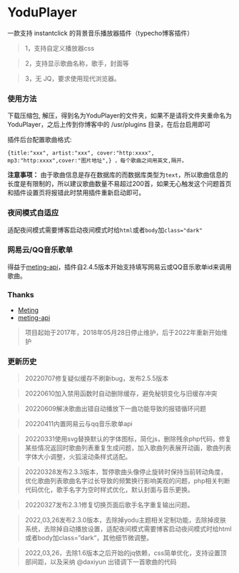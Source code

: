 # YoduPlayer

一款支持 instantclick 的背景音乐播放器插件（typecho博客插件）

> 1，支持自定义播放器css

> 2，支持显示歌曲名称，歌手，封面等

> 3，无 JQ，要求使用现代浏览器。

### 使用方法

下载压缩包, 解压，得到名为YoduPlayer的文件夹，如果不是请将文件夹重命名为YoduPlayer，之后上传到你博客中的 /usr/plugins 目录，在后台启用即可

插件后台配置歌曲格式: 
```
{title:"xxx", artist:"xxx", cover:"http:xxxx", mp3:"http:xxxx",cover:"图片地址",} ，每个歌曲之间用英文,隔开。
```
**注意事项：** 由于歌曲信息是存在数据库的而数据库类型为`text`，所以歌曲信息的长度是有限制的，所以建议歌曲数量不易超过200首，如果无心触发这个问题首页和插件设置页将报错此时禁用插件重新启动即可。

### 夜间模式自适应
适配夜间模式需要博客启动夜间模式时给`html`或者`body`加`class="dark"`

### 网易云/QQ音乐歌单
得益于[meting-api](https://github.com/injahow/meting-api)，插件自2.4.5版本开始支持填写网易云或QQ音乐歌单id来调用歌曲。

### Thanks

- [Meting](https://github.com/metowolf/Meting)
- [meting-api](https://github.com/injahow/meting-api)


> 项目起始于2017年，2018年05月28日停止维护，后于2022年重新开始维护

### 更新历史

> 20220707修复疑似缓存不刷新bug，发布2.5.5版本

> 20220610加入禁用函数时自动删除缓存，避免秘钥变化与旧缓存冲突

> 20220609解决歌曲出错自动播放下一曲功能导致的报错循环问题

> 20220411内置网易云与qq音乐歌单api

> 20220331使用svg替换默认的字体图标，简化js，删除残余php代码，修复某些情况返回时歌曲列表重复生成问题，加入歌曲列表展开动画，歌曲列表字体大小调整，火狐滚动条样式适配。

> 20220328发布2.3.3版本，暂停歌曲头像停止旋转时保持当前转动角度，优化歌曲列表歌曲名字过长导致的频繁换行影响美观的问题，php相关判断代码优化，歌手名字为空时样式优化，默认封面与音乐更换。

> 20220327发布2.3.1修复切换页面后歌手名字重复输出问题。

> 2022,03,26发布2.3.0版本，去除掉yodu主题相关定制功能，去除掉皮肤系统，去除掉自动播放设置，适配夜间模式需要博客启动夜间模式时给html或者body加class=”dark“，其他细节微调整。

> 2022,03,26，去除1.6版本之后开始的jq依赖，css简单优化，支持设置顶部间距，以及采纳 @daxiyun 出错调下一首歌曲的代码
